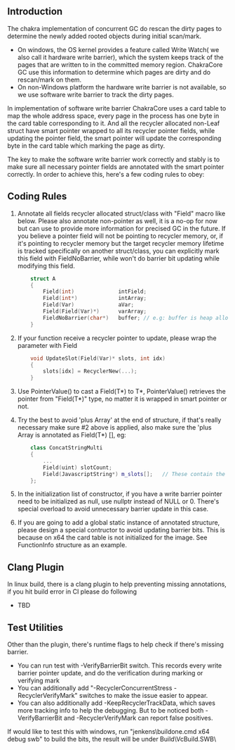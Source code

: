 
## Introduction
The chakra implementation of concurrent GC do rescan the dirty pages to determine the newly added rooted objects during initial scan/mark. 
- On windows, the OS kernel provides a feature called Write Watch( we also call it hardware write barrier), which the system keeps track of the pages that are written to in the committed memory region. ChakraCore GC use this information to determine which pages are dirty and do rescan/mark on them. 
- On non-Windows platform the hardware write barrier is not available, so we use software write barrier to track the dirty pages. 

In implementation of software write barrier ChakraCore uses a card table to map the whole address space, every page in the process has one byte in the card table corresponding to it. And all the recycler allocated non-Leaf struct have smart pointer wrapped to all its recycler pointer fields, while updating the pointer field, the smart pointer will update the corresponding byte in the card table which marking the page as dirty. 

The key to make the software write barrier work correctly and stably is to make sure all necessary pointer fields are annotated with the smart pointer correctly. In order to achieve this, here's a few coding rules to obey:

## Coding Rules

1. Annotate all fields recycler allocated struct/class with "Field" macro like below. Please also annotate non-pointer as well, it is a no-op for now but can use to provide more information for precised GC in the future. If you believe a pointer field will not be pointing to recycler memory, or, if it's pointing to recycler memory but the target recycler memory lifetime is tracked specifically on another struct/class, you can explicitly mark this field with FieldNoBarrier, while won't do barrier bit updating while modifying this field.
    ```c++
        struct A
        {
            Field(int)              intField;
            Field(int*)             intArray;
            Field(Var)              aVar;
            Field(Field(Var)*)      varArray;
            FieldNoBarrier(char*)   buffer; // e.g: buffer is heap allocated
        }
    ```

2. If your function receive a recycler pointer to update, please wrap the parameter with Field
    ```c++
        void UpdateSlot(Field(Var)* slots, int idx)
        {
            slots[idx] = RecyclerNew(...);
        }
    ```

3. Use PointerValue() to cast a Field(T*) to T*, PointerValue() retrieves the pointer from "Field(T*)" type, no matter it is wrapped in smart pointer or not.

4. Try the best to avoid 'plus Array' at the end of structure, if that's really necessary make sure #2 above is applied, also make sure the 'plus Array is annotated as Field(T*) [], eg:
    ```c++
        class ConcatStringMulti
        {
            ...
            Field(uint) slotCount;
            Field(JavascriptString*) m_slots[];   // These contain the child nodes.
        };
    ```

5. In the initialization list of constructor, if you have a write barrier pointer need to be initialized as null, use nullptr instead of NULL or 0. There's special overload to avoid unnecessary barrier update in this case.

6. If you are going to add a global static instance of annotated structure, please design a special contructor to avoid updating barrier bits. This is because on x64 the card table is not initialized for the image. See FunctionInfo structure as an example.


## Clang Plugin
In linux build, there is a clang plugin to help preventing missing annotations, if you hit build error in CI please do following

- TBD

## Test Utilities
Other than the plugin, there's runtime flags to help check if there's missing barrier. 
- You can run test with -VerifyBarrierBit switch. This records every write barrier pointer update, and do the verification during marking or verifying mark
- You can additionally add "-RecyclerConcurrentStress -RecyclerVerifyMark" switches to make the issue easier to appear.
- You can also additionally add -KeepRecyclerTrackData, which saves more tracking info to help the debugging.
But to be noticed both -VerifyBarrierBit and -RecyclerVerifyMark can report false positives.

If would like to test this with windows, run "jenkens\buildone.cmd x64 debug swb" to build the bits, the result will be under Build\VcBuild.SWB\

